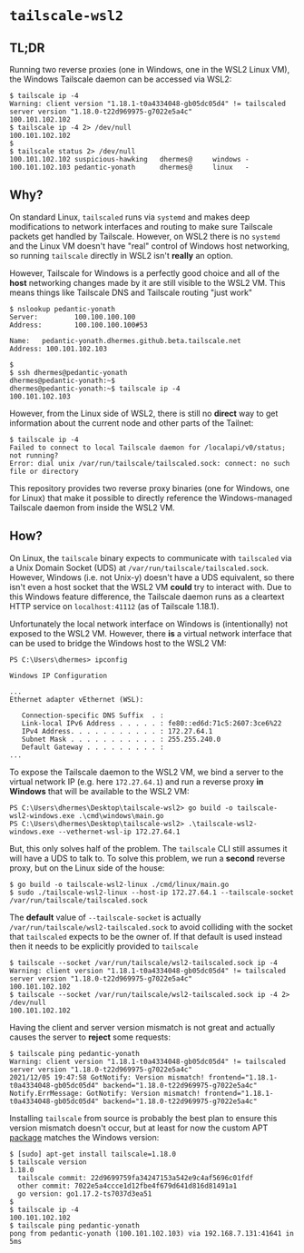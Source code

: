 # `tailscale-wsl2`

## TL;DR

Running two reverse proxies (one in Windows, one in the WSL2 Linux VM), the
Windows Tailscale daemon can be accessed via WSL2:

```
$ tailscale ip -4
Warning: client version "1.18.1-t0a4334048-gb05dc05d4" != tailscaled server version "1.18.0-t22d969975-g7022e5a4c"
100.101.102.102
$ tailscale ip -4 2> /dev/null
100.101.102.102
$
$ tailscale status 2> /dev/null
100.101.102.102 suspicious-hawking   dhermes@     windows -
100.101.102.103 pedantic-yonath      dhermes@     linux   -
```

## Why?

On standard Linux, `tailscaled` runs via `systemd` and makes deep modifications
to network interfaces and routing to make sure Tailscale packets get handled
by Tailscale. However, on WSL2 there is no `systemd` and the Linux VM doesn't
have "real" control of Windows host networking, so running `tailscale` directly
in WSL2 isn't **really** an option.

However, Tailscale for Windows is a perfectly good choice and all of the
**host** networking changes made by it are still visible to the WSL2 VM.
This means things like Tailscale DNS and Tailscale routing "just work"

```
$ nslookup pedantic-yonath
Server:         100.100.100.100
Address:        100.100.100.100#53

Name:   pedantic-yonath.dhermes.github.beta.tailscale.net
Address: 100.101.102.103

$
$ ssh dhermes@pedantic-yonath
dhermes@pedantic-yonath:~$
dhermes@pedantic-yonath:~$ tailscale ip -4
100.101.102.103
```

However, from the Linux side of WSL2, there is still no **direct** way to
get information about the current node and other parts of the Tailnet:

```
$ tailscale ip -4
Failed to connect to local Tailscale daemon for /localapi/v0/status; not running?
Error: dial unix /var/run/tailscale/tailscaled.sock: connect: no such file or directory
```

This repository provides two reverse proxy binaries (one for Windows, one for
Linux) that make it possible to directly reference the Windows-managed
Tailscale daemon from inside the WSL2 VM.

## How?

On Linux, the `tailscale` binary expects to communicate with `tailscaled` via
a Unix Domain Socket (UDS) at `/var/run/tailscale/tailscaled.sock`. However,
Windows (i.e. not Unix-y) doesn't have a UDS equivalent, so there isn't even
a host socket that the WSL2 VM **could** try to interact with. Due to this
Windows feature difference, the Tailscale daemon runs as a cleartext HTTP
service on `localhost:41112` (as of Tailscale 1.18.1).

Unfortunately the local network interface on Windows is (intentionally) not
exposed to the WSL2 VM. However, there **is** a virtual network interface
that can be used to bridge the Windows host to the WSL2 VM:

```
PS C:\Users\dhermes> ipconfig

Windows IP Configuration

...
Ethernet adapter vEthernet (WSL):

   Connection-specific DNS Suffix  . :
   Link-local IPv6 Address . . . . . : fe80::ed6d:71c5:2607:3ce6%22
   IPv4 Address. . . . . . . . . . . : 172.27.64.1
   Subnet Mask . . . . . . . . . . . : 255.255.240.0
   Default Gateway . . . . . . . . . :
...
```

To expose the Tailscale daemon to the WSL2 VM, we bind a server to the
virtual network IP (e.g. here `172.27.64.1`) and run a reverse proxy
**in Windows** that will be available to the WSL2 VM:

```
PS C:\Users\dhermes\Desktop\tailscale-wsl2> go build -o tailscale-wsl2-windows.exe .\cmd\windows\main.go
PS C:\Users\dhermes\Desktop\tailscale-wsl2> .\tailscale-wsl2-windows.exe --vethernet-wsl-ip 172.27.64.1
```

But, this only solves half of the problem. The `tailscale` CLI still assumes
it will have a UDS to talk to. To solve this problem, we run a **second**
reverse proxy, but on the Linux side of the house:

```
$ go build -o tailscale-wsl2-linux ./cmd/linux/main.go
$ sudo ./tailscale-wsl2-linux --host-ip 172.27.64.1 --tailscale-socket /var/run/tailscale/tailscaled.sock
```

The **default** value of `--tailscale-socket` is actually
`/var/run/tailscale/wsl2-tailscaled.sock` to avoid colliding with the socket
that `tailscaled` expects to be the owner of. If that default is used instead
then it needs to be explicitly provided to `tailscale`

```
$ tailscale --socket /var/run/tailscale/wsl2-tailscaled.sock ip -4
Warning: client version "1.18.1-t0a4334048-gb05dc05d4" != tailscaled server version "1.18.0-t22d969975-g7022e5a4c"
100.101.102.102
$ tailscale --socket /var/run/tailscale/wsl2-tailscaled.sock ip -4 2> /dev/null
100.101.102.102
```

Having the client and server version mismatch is not great and actually
causes the server to **reject** some requests:

```
$ tailscale ping pedantic-yonath
Warning: client version "1.18.1-t0a4334048-gb05dc05d4" != tailscaled server version "1.18.0-t22d969975-g7022e5a4c"
2021/12/05 19:47:58 GotNotify: Version mismatch! frontend="1.18.1-t0a4334048-gb05dc05d4" backend="1.18.0-t22d969975-g7022e5a4c"
Notify.ErrMessage: GotNotify: Version mismatch! frontend="1.18.1-t0a4334048-gb05dc05d4" backend="1.18.0-t22d969975-g7022e5a4c"
```

Installing `tailscale` from source is probably the best plan to ensure this
version mismatch doesn't occur, but at least for now the custom APT
[package][1] matches the Windows version:

```
$ [sudo] apt-get install tailscale=1.18.0
$ tailscale version
1.18.0
  tailscale commit: 22d9699759fa34247153a542e9c4af5696c01fdf
  other commit: 7022e5a4ccce1d12fbe4f679d641d816d81491a1
  go version: go1.17.2-ts7037d3ea51
$
$ tailscale ip -4
100.101.102.102
$ tailscale ping pedantic-yonath
pong from pedantic-yonath (100.101.102.103) via 192.168.7.131:41641 in 5ms
```

[1]: https://tailscale.com/kb/1039/install-ubuntu-2004/
